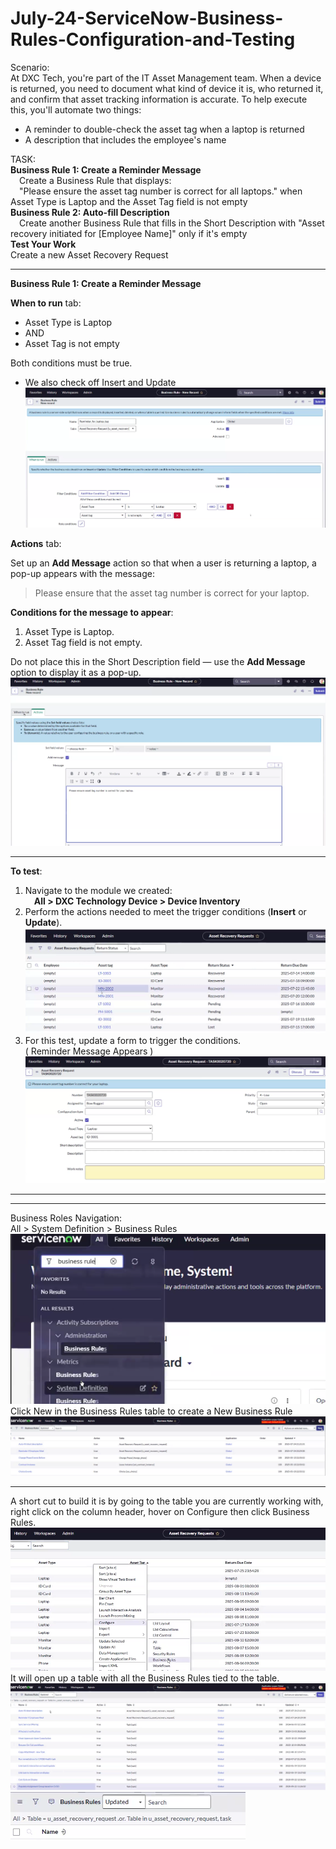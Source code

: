 # July-24-ServiceNow-Business-Rules-Configuration-and-Testing

Scenario: <br>
At DXC Tech, you're part of the IT Asset Management team. When a device is returned, you need to document what kind of device it is, who returned it, and confirm that asset tracking information is accurate. To help execute this, you'll automate two things: <br>
- A reminder to double-check the asset tag when a laptop is returned <br>
- A description that includes the employee's name <br>

TASK:<br>
**Business Rule 1: Create a Reminder Message** <br>
&emsp;Create a Business Rule that displays:<br>
&emsp;"Please ensure the asset tag number is correct for all laptops." when Asset Type is Laptop and the Asset Tag field is not empty<br>
**Business Rule 2: Auto-fill Description**<br>
&emsp;Create another Business Rule that fills in the Short Description with "Asset recovery initiated for [Employee Name]" only if it's empty <br>
**Test Your Work** <br>
Create a new Asset Recovery Request<br>

---
**Business Rule 1: Create a Reminder Message** <br>

**When to run** tab:
- Asset Type is Laptop
- AND
- Asset Tag is not empty

Both conditions must be true.

- We also check off Insert and Update 
![](https://github.com/CodeWithLuwam/July-24-ServiceNow-Business-Rules-Configuration-and-Testing/blob/main/Images/When%20to%20run%20tab-%20%20Business%20Rule.png?raw=true) <br>

**Actions** tab: <br>

Set up an **Add Message** action so that when a user is returning a laptop, a pop-up appears with the message:
> Please ensure that the asset tag number is correct for your laptop.

**Conditions for the message to appear**:
1. Asset Type is Laptop.
2. Asset Tag field is not empty.

Do not place this in the Short Description field — use the **Add Message** option to display it as a pop-up. <br>
![](https://github.com/CodeWithLuwam/July-24-ServiceNow-Business-Rules-Configuration-and-Testing/blob/main/Images/Actions%20tab%20-%20Business%20Rule.png?raw=true)

---

**To test**: <br>
1. Navigate to the module we created: <br>
&emsp;**All > DXC Technology Device > Device Inventory** <br>
2. Perform the actions needed to meet the trigger conditions (**Insert** or **Update**).  <br>
![](https://github.com/CodeWithLuwam/July-24-ServiceNow-Business-Rules-Configuration-and-Testing/blob/main/Images/Open%20an%20Existing%20Record.png?raw=true) <br>
3. For this test, update a form to trigger the conditions.  <br>
( Reminder Message Appears )
![](https://github.com/CodeWithLuwam/July-24-ServiceNow-Business-Rules-Configuration-and-Testing/blob/main/Images/Task%20Message%20Pops%20Up.png?raw=true)



---
---
Business Roles Navigation: <br>
All > System Definition > Business Rules <br>
![](https://github.com/CodeWithLuwam/July-24-ServiceNow-Business-Rules-Configuration-and-Testing/blob/main/Images/Business%20Rules%20Navigation.png?raw=true) <br>
Click New in the Business Rules table to create a New Business Rule <br>
![](https://github.com/CodeWithLuwam/July-24-ServiceNow-Business-Rules-Configuration-and-Testing/blob/main/Images/Click%20New%20in%20the%20Business%20Rules%20table.png?raw=true) <br>

---
A short cut to build it is by going to the table you are currently working with, right click on the column header, hover on Configure  then click Business Rules. <br>
![](https://github.com/CodeWithLuwam/July-24-ServiceNow-Business-Rules-Configuration-and-Testing/blob/main/Images/Different%20option%20to%20Configure%20Business%20Rules.png?raw=true)
It will open up a table with all the Business Rules tied to the table. <br>
![](https://github.com/CodeWithLuwam/July-24-ServiceNow-Business-Rules-Configuration-and-Testing/blob/main/Images/Business%20Rules%20tied%20up%20to%20the%20table.png?raw=true) <br>
![](https://github.com/CodeWithLuwam/July-24-ServiceNow-Business-Rules-Configuration-and-Testing/blob/main/Images/Asset%20Recovery%20Request%20Business%20Rule%20table.png?raw=true) <br>

